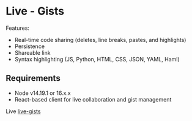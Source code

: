 # Live - Gists

Features: 
- Real-time code sharing (deletes, line breaks, pastes, and highlights)
- Persistence
- Shareable link
- Syntax highlighting (JS, Python, HTML, CSS, JSON, YAML, Haml)

## Requirements
- Node v14.19.1 or 16.x.x
- React-based client for live collaboration and gist management

Live [live-gists](https://live-gists.netlify.app/)
